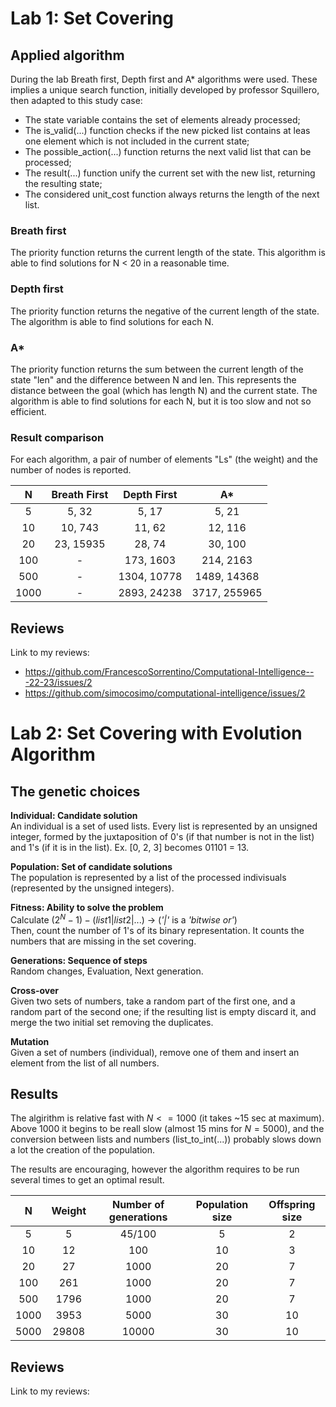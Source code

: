 # Lab 1: Set Covering

## Applied algorithm

During the lab Breath first, Depth first and A* algorithms were used.
These implies a unique search function, initially developed by professor Squillero, then adapted to this study case:
 - The state variable contains the set of elements already processed;
 - The is_valid(...) function checks if the new picked list contains at leas one element which is not included in the current state;
 - The possible_action(...) function returns the next valid list that can be processed;
 - The result(...) function unify the current set with the new list, returning the resulting state;
 - The considered unit_cost function always returns the length of the next list.

### Breath first

The priority function returns the current length of the state.
This algorithm is able to find solutions for N < 20 in a reasonable time.

### Depth first

The priority function returns the negative of the current length of the state.
The algorithm is able to find solutions for each N.

### A*

The priority function returns the sum between the current length of the state "len" and the difference between N and len.
This represents the distance between the goal (which has length N) and the current state.
The algorithm is able to find solutions for each N, but it is too slow and not so efficient.

### Result comparison

For each algorithm, a pair of number of elements "Ls" (the weight) and the number of nodes is reported.

| N    | Breath First | Depth First | A*           |
| :--: | :----------: | :---------: | :----------: |
| 5    | 5, 32        | 5, 17       | 5, 21        |
| 10   | 10, 743      | 11, 62      | 12, 116      |
| 20   | 23, 15935    | 28, 74      | 30, 100      |
| 100  | -            | 173, 1603   | 214, 2163    |
| 500  | -            | 1304, 10778 | 1489, 14368  |
| 1000 | -            | 2893, 24238 | 3717, 255965 |

## Reviews

Link to my reviews:
- https://github.com/FrancescoSorrentino/Computational-Intelligence---22-23/issues/2
- https://github.com/simocosimo/computational-intelligence/issues/2

# Lab 2: Set Covering with Evolution Algorithm

## The genetic choices

<b>Individual: Candidate solution</b><br>
An individual is a set of used lists. Every list is represented by an unsigned integer, formed by the juxtaposition of 0's (if that number is not in the list) and 1's (if it is in the list). Ex. [0, 2, 3] becomes 01101 = 13.

<b>Population: Set of candidate solutions</b><br>
The population is represented by a list of the processed indivisuals (represented by the unsigned integers).

<b>Fitness: Ability to solve the problem</b><br>
Calculate $(2^N - 1) - (list1 | list2 | ...)$ -> (<i>'|'</i> is a <i>'bitwise or'</i>)<br>
Then, count the number of 1's of its binary representation.
It counts the numbers that are missing in the set covering.

<b>Generations: Sequence of steps</b><br>
Random changes, Evaluation, Next generation.

<b>Cross-over</b><br>
Given two sets of numbers, take a random part of the first one, and a random part of the second one; if the resulting list is empty discard it, and merge the two initial set removing the duplicates.

<b>Mutation</b><br>
Given a set of numbers (individual), remove one of them and insert an element from the list of all numbers.

## Results

The algirithm is relative fast with $N<=1000$ (it takes ~15 sec at maximum).
Above 1000 it begins to be reall slow (almost 15 mins for $N = 5000$), and the conversion between lists and numbers (list_to_int(...)) probably slows down a lot the creation of the population.

The results are encouraging, however the algorithm requires to be run several times to get an optimal result.

| N     | Weight | Number of generations | Population size | Offspring size |
| :---: | :----: | :-------------------: | :-------------: | :-------------:|
| 5     | 5      | 45/100                | 5               | 2              |
| 10    | 12     | 100                   | 10              | 3              |
| 20    | 27     | 1000                  | 20              | 7              |
| 100   | 261    | 1000                  | 20              | 7              |
| 500   | 1796   | 1000                  | 20              | 7              |
| 1000  | 3953   | 5000                  | 30              | 10             |
| 5000  | 29808  | 10000                 | 30              | 10             |

## Reviews

Link to my reviews:
